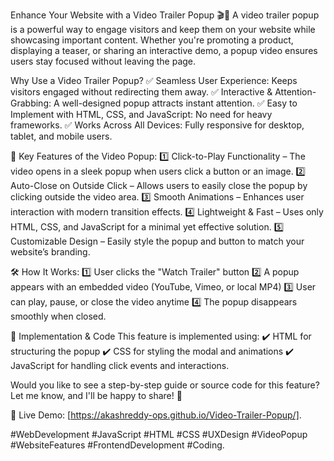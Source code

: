 Enhance Your Website with a Video Trailer Popup 🎬🚀
A video trailer popup is a powerful way to engage visitors and keep them on your website while showcasing important content. Whether you're promoting a product, displaying a teaser, or sharing an interactive demo, a popup video ensures users stay focused without leaving the page.

Why Use a Video Trailer Popup?
✅ Seamless User Experience: Keeps visitors engaged without redirecting them away.
✅ Interactive & Attention-Grabbing: A well-designed popup attracts instant attention.
✅ Easy to Implement with HTML, CSS, and JavaScript: No need for heavy frameworks.
✅ Works Across All Devices: Fully responsive for desktop, tablet, and mobile users.

🚀 Key Features of the Video Popup:
1️⃣ Click-to-Play Functionality – The video opens in a sleek popup when users click a button or an image.
2️⃣ Auto-Close on Outside Click – Allows users to easily close the popup by clicking outside the video area.
3️⃣ Smooth Animations – Enhances user interaction with modern transition effects.
4️⃣ Lightweight & Fast – Uses only HTML, CSS, and JavaScript for a minimal yet effective solution.
5️⃣ Customizable Design – Easily style the popup and button to match your website’s branding.

🛠 How It Works:
1️⃣ User clicks the "Watch Trailer" button
2️⃣ A popup appears with an embedded video (YouTube, Vimeo, or local MP4)
3️⃣ User can play, pause, or close the video anytime
4️⃣ The popup disappears smoothly when closed.

📌 Implementation & Code
This feature is implemented using:
✔️ HTML for structuring the popup
✔️ CSS for styling the modal and animations
✔️ JavaScript for handling click events and interactions.

Would you like to see a step-by-step guide or source code for this feature? Let me know, and I'll be happy to share! 🚀

📢 Live Demo: [https://akashreddy-ops.github.io/Video-Trailer-Popup/].

#WebDevelopment #JavaScript #HTML #CSS #UXDesign #VideoPopup #WebsiteFeatures #FrontendDevelopment #Coding.

